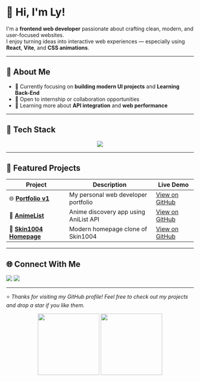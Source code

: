 # 👋 Hi, I'm Ly!

I'm a **frontend web developer** passionate about crafting clean, modern, and user-focused websites.  
I enjoy turning ideas into interactive web experiences — especially using **React**, **Vite**, and **CSS animations**.

---

## 🧠 About Me

- 🎯 Currently focusing on **building modern UI projects** and **Learning Back-End**
- 💼 Open to internship or collaboration opportunities
- 🌱 Learning more about **API integration** and **web performance**

---

## 🧰 Tech Stack

<p align="center">
  <img src="https://skillicons.dev/icons?i=html,css,js,react,vite,git,github,figma" />
</p>

---

## 💼 Featured Projects

| Project | Description | Live Demo |
|----------|--------------|-----------|
| 🌐 **[Portfolio v1](https://ly-math.github.io/v1-Portfolio/)** | My personal web developer portfolio | [View on GitHub](https://github.com/ly-math/v1-Portfolio) |
| 🎌 **[AnimeList](https://ly-math.github.io/AnimeList/)** | Anime discovery app using AniList API | [View on GitHub](https://github.com/ly-math/AnimeList) |
| 💎 **[Skin1004 Homepage](https://ly-math.github.io/Skin1004-Homepage/)** | Modern homepage clone of Skin1004 | [View on GitHub](https://github.com/ly-math/Skin1004-Homepage) |

---

## 🌐 Connect With Me

<p align="left">
  <a href="https://ly-math.github.io/v1-Portfolio/" target="_blank"><img src="https://img.shields.io/badge/Portfolio-000?style=for-the-badge&logo=vercel&logoColor=white"/></a>
  <a href="https://github.com/ly-math" target="_blank"><img src="https://img.shields.io/badge/GitHub-181717?style=for-the-badge&logo=github&logoColor=white"/></a>
</p>

---

⭐️ *Thanks for visiting my GitHub profile! Feel free to check out my projects and drop a star if you like them.*

<p align="center">
  <img src="https://github-readme-stats.vercel.app/api?username=ly-math&show_icons=true&theme=tokyonight" height="165"/>
  <img src="https://github-readme-stats.vercel.app/api/top-langs/?username=ly-math&layout=compact&theme=tokyonight" height="165"/>
</p>

